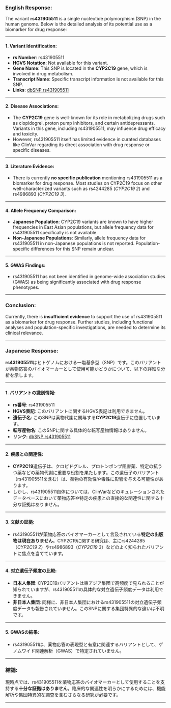 ### English Response:

The variant **rs431905511** is a single nucleotide polymorphism (SNP) in the human genome. Below is the detailed analysis of its potential use as a biomarker for drug response:

---

#### 1. Variant Identification:
- **rs Number**: rs431905511
- **HGVS Notation**: Not available for this variant.
- **Gene Name**: This SNP is located in the **CYP2C19** gene, which is involved in drug metabolism.
- **Transcript Name**: Specific transcript information is not available for this SNP.
- **Links**: [dbSNP rs431905511](https://www.ncbi.nlm.nih.gov/snp/rs431905511)

---

#### 2. Disease Associations:
- The **CYP2C19** gene is well-known for its role in metabolizing drugs such as clopidogrel, proton pump inhibitors, and certain antidepressants. Variants in this gene, including rs431905511, may influence drug efficacy and toxicity.
- However, rs431905511 itself has limited evidence in curated databases like ClinVar regarding its direct association with drug response or specific diseases.

---

#### 3. Literature Evidence:
- There is currently **no specific publication** mentioning rs431905511 as a biomarker for drug response. Most studies on CYP2C19 focus on other well-characterized variants such as rs4244285 (*CYP2C19* *2*) and rs4986893 (*CYP2C19* *3*).

---

#### 4. Allele Frequency Comparison:
- **Japanese Population**: CYP2C19 variants are known to have higher frequencies in East Asian populations, but allele frequency data for rs431905511 specifically is not available.
- **Non-Japanese Populations**: Similarly, allele frequency data for rs431905511 in non-Japanese populations is not reported. Population-specific differences for this SNP remain unclear.

---

#### 5. GWAS Findings:
- rs431905511 has not been identified in genome-wide association studies (GWAS) as being significantly associated with drug response phenotypes.

---

### Conclusion:
Currently, there is **insufficient evidence** to support the use of rs431905511 as a biomarker for drug response. Further studies, including functional analyses and population-specific investigations, are needed to determine its clinical relevance.

---

### Japanese Response:

**rs431905511**はヒトゲノムにおける一塩基多型（SNP）です。このバリアントが薬物応答のバイオマーカーとして使用可能かどうかについて、以下の詳細な分析を示します。

---

#### 1. バリアントの識別情報:
- **rs番号**: rs431905511
- **HGVS表記**: このバリアントに関するHGVS表記は利用できません。
- **遺伝子名**: このSNPは薬物代謝に関与する**CYP2C19**遺伝子に位置しています。
- **転写産物名**: このSNPに関する具体的な転写産物情報はありません。
- **リンク**: [dbSNP rs431905511](https://www.ncbi.nlm.nih.gov/snp/rs431905511)

---

#### 2. 疾患との関連性:
- **CYP2C19**遺伝子は、クロピドグレル、プロトンポンプ阻害薬、特定の抗うつ薬などの薬物代謝に重要な役割を果たします。この遺伝子のバリアント（rs431905511を含む）は、薬物の有効性や毒性に影響を与える可能性があります。
- しかし、rs431905511自体については、ClinVarなどのキュレーションされたデータベースにおいて薬物応答や特定の疾患との直接的な関連性に関する十分な証拠はありません。

---

#### 3. 文献の証拠:
- rs431905511が薬物応答のバイオマーカーとして言及されている**特定の出版物は現在ありません**。CYP2C19に関する研究は、主にrs4244285（*CYP2C19* *2*）やrs4986893（*CYP2C19* *3*）などのよく知られたバリアントに焦点を当てています。

---

#### 4. 対立遺伝子頻度の比較:
- **日本人集団**: CYP2C19バリアントは東アジア集団で高頻度で見られることが知られていますが、rs431905511の具体的な対立遺伝子頻度データは利用できません。
- **非日本人集団**: 同様に、非日本人集団におけるrs431905511の対立遺伝子頻度データも報告されていません。このSNPに関する集団特異的な違いは不明です。

---

#### 5. GWASの結果:
- rs431905511は、薬物応答の表現型と有意に関連するバリアントとして、ゲノムワイド関連解析（GWAS）で特定されていません。

---

### 結論:
現時点では、rs431905511を薬物応答のバイオマーカーとして使用することを支持する**十分な証拠はありません**。臨床的な関連性を明らかにするためには、機能解析や集団特異的な調査を含むさらなる研究が必要です。

---